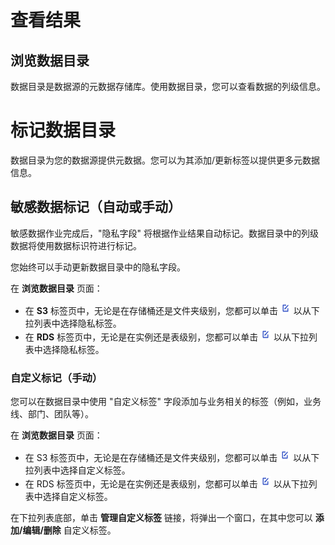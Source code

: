 # 查看结果

## 浏览数据目录
数据目录是数据源的元数据存储库。使用数据目录，您可以查看数据的列级信息。


# 标记数据目录

数据目录为您的数据源提供元数据。您可以为其添加/更新标签以提供更多元数据信息。

## 敏感数据标记（自动或手动）
敏感数据作业完成后，"隐私字段" 将根据作业结果自动标记。数据目录中的列级数据将使用数据标识符进行标记。

您始终可以手动更新数据目录中的隐私字段。

在 **浏览数据目录** 页面：

- 在 **S3** 标签页中，无论是在存储桶还是文件夹级别，您都可以单击 ![edit-icon](docs/../../images/edit-icon.png) 以从下拉列表中选择隐私标签。
- 在 **RDS** 标签页中，无论是在实例还是表级别，您都可以单击 ![edit-icon](docs/../../images/edit-icon.png) 以从下拉列表中选择隐私标签。

### 自定义标记（手动）
您可以在数据目录中使用 "自定义标签" 字段添加与业务相关的标签（例如，业务线、部门、团队等）。

在 **浏览数据目录** 页面：

- 在 S3 标签页中，无论是在存储桶还是文件夹级别，您都可以单击 ![edit-icon](docs/../../images/edit-icon.png) 以从下拉列表中选择自定义标签。
- 在 RDS 标签页中，无论是在实例还是表级别，您都可以单击 ![edit-icon](docs/../../images/edit-icon.png) 以从下拉列表中选择自定义标签。

在下拉列表底部，单击 **管理自定义标签** 链接，将弹出一个窗口，在其中您可以 **添加/编辑/删除** 自定义标签。
